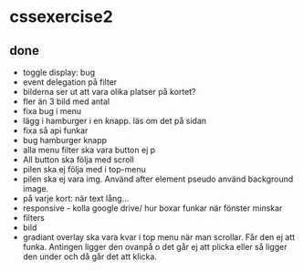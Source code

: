 # cssexercise2

## done

- toggle display: bug
- event delegation på filter
- bilderna ser ut att vara olika platser på kortet?
- fler än 3 bild med antal
- fixa bug i menu
- lägg i hamburger i en knapp. läs om det på sidan
- fixa så api funkar
- bug hamburger knapp
- alla menu filter ska vara button ej p
- All button ska följa med scroll
- pilen ska ej följa med i top-menu
- pilen ska ej vara img. Använd after element pseudo använd background image.
- på varje kort: när text lång...
- responsive - kolla google drive/ hur boxar funkar när fönster minskar
- filters
- bild
- gradiant overlay ska vara kvar i top menu när man scrollar. Får den ej att funka. Antingen ligger den ovanpå o det går ej att plicka eller så ligger den under och då går det att klicka.
